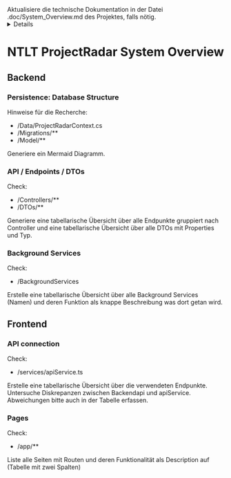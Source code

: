 <AUFGABE>
Aktualisiere die technische Dokumentation in der Datei .doc/System_Overview.md des Projektes, falls nötig.
</AUFGABE>

<DETAILS>
Der aktuelle Status des Projekts wird im Dokument .doc/System_Overview.md beschrieben.
Mit jeder Iteration veraltet diese Dokumentation. Deine Aufgabe ist es,
den tatsächlichen Programmzustand mit der Dokumentation abzugleichen
und diese ggf. zu aktualisieren, wenn er nicht mehr stimmt.
Das Dokument hat den unten beschriebenen festen Aufbau, der nicht geändert werden soll.
<backend> ist das .NET Backend unter /src/ntlt.projectradar.backend
<frontend> ist das NextJS Frontend unter /src/ntlt.projectradar.frontend
Lies Dir zuerst das aktuelle Dokument durch und gleiche es dann mit dem Rechercheergebnis unten ab.
</DETAILS>

<AUFBAU>

# NTLT ProjectRadar System Overview

## Backend

### Persistence: Database Structure

Hinweise für die Recherche:

- <backend>/Data/ProjectRadarContext.cs
- <backend>/Migrations/**
- <backend>/Model/**

Generiere ein Mermaid Diagramm.

### API / Endpoints / DTOs

Check:

- <backend>/Controllers/**
- <backend>/DTOs/**

Generiere eine tabellarische Übersicht über alle Endpunkte gruppiert nach Controller und eine tabellarische Übersicht über alle DTOs mit Properties und Typ.

### Background Services

Check:

- <backend>/BackgroundServices

Erstelle eine tabellarische Übersicht über alle Background Services (Namen) und deren Funktion als knappe Beschreibung was dort getan wird.

## Frontend

### API connection

Check:

- <frontend>/services/apiService.ts

Erstelle eine tabellarische Übersicht über die verwendeten Endpunkte.
Untersuche Diskrepanzen zwischen Backendapi und apiService. Abweichungen bitte auch in der Tabelle erfassen. 

### Pages

Check:

- <frontend>/app/**

Liste alle Seiten mit Routen und deren Funktionalität als Description auf (Tabelle mit zwei Spalten)

</AUFBAU>
